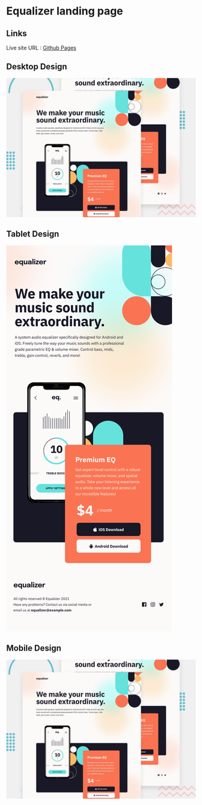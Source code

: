 # Equalizer landing page

## Links
Live site URL :  [Github Pages](https://annepatchkoria.github.io/Equalizer-landing-page/)

## Desktop Design
![Design preview for the Equalizer landing page coding challenge](./design/preview.jpg)
## Tablet Design
![Design preview for the Equalizer landing page coding challenge](./design/Tablet.png)
## Mobile Design
![Design preview for the Equalizer landing page coding challenge](./design/preview.jpg)


